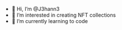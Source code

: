 - 👋 Hi, I’m @J3hann3
- 👀 I’m interested in creating NFT collections
- 🌱 I’m currently learning to code 
<!---
J3hann3/J3hann3 is a ✨ special ✨ repository because its `README.md` (this file) appears on your GitHub profile.
You can click the Preview link to take a look at your changes.
--->
